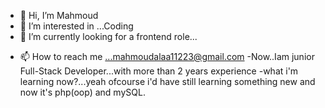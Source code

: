- 👋 Hi, I’m Mahmoud
- 👀 I’m interested in ...Coding
- 🌱 I’m currently looking for a frontend role...
<!-- - 🌱 I’m currently ... Full Stack(MERN-STACK) -->
- 📫 How to reach me ...mahmoudalaa11223@gmail.com
-Now..Iam junior Full-Stack Developer...with more than 2 years experience
-what i'm learning now?...yeah ofcourse i'd have still learning something new and now it's php(oop) and mySQL.
